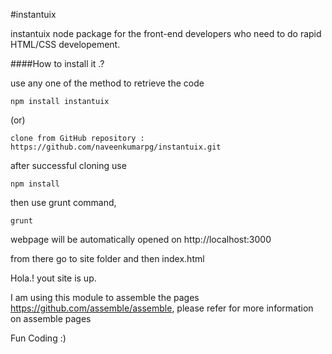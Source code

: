 #instantuix

instantuix node package for the front-end developers who need to do rapid HTML/CSS developement.

####How to install it .?

use any one of the method to retrieve the code
```
npm install instantuix
```
(or)

```
clone from GitHub repository : https://github.com/naveenkumarpg/instantuix.git
```

after successful cloning use 

```
npm install
```
then use grunt command,

```
grunt
```

webpage will be automatically opened on http://localhost:3000

from there go to site folder and then index.html 

Hola.! yout site is up.

I am using this module to assemble the pages https://github.com/assemble/assemble, please refer for more information on assemble pages 


Fun Coding :)
